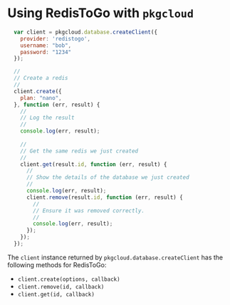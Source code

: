 # Using RedisToGo with `pkgcloud`

``` js
  var client = pkgcloud.database.createClient({
    provider: 'redistogo',
    username: "bob",
    password: "1234"
  });

  //
  // Create a redis
  //
  client.create({
    plan: "nano",
  }, function (err, result) {
    //
    // Log the result
    //
    console.log(err, result);
  
    //
    // Get the same redis we just created
    //
    client.get(result.id, function (err, result) {
      //
      // Show the details of the database we just created
      //
      console.log(err, result);
      client.remove(result.id, function (err, result) {
        //
        // Ensure it was removed correctly.
        //
        console.log(err, result);
      });
    });
  });
```

The `client` instance returned by `pkgcloud.database.createClient` has the following methods for RedisToGo:

* `client.create(options, callback)`
* `client.remove(id, callback)`
* `client.get(id, callback)`